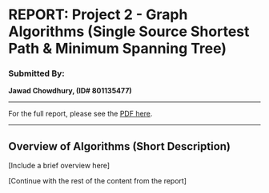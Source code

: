 # REPORT: Project 2 - Graph Algorithms (Single Source Shortest Path & Minimum Spanning Tree)

### Submitted By:
**Jawad Chowdhury, (ID# 801135477)**

---

For the full report, please see the [PDF here](report_project_2.pdf).

---

## Overview of Algorithms (Short Description)

[Include a brief overview here]

[Continue with the rest of the content from the report]

